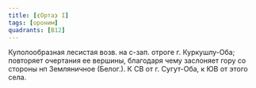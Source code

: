 ```yaml
---
title: [❮Орта❯ I]
tags: [ороним]
quadrants: [В12]
---
```


Куполообразная лесистая возв. на с-зап. отроге г. Куркушлу-Оба; повторяет
очертания ее вершины, благодаря чему заслоняет гору со стороны нп Земляничное
(Белог.). К СВ от г. Сугут-Оба, к ЮВ от этого села.

